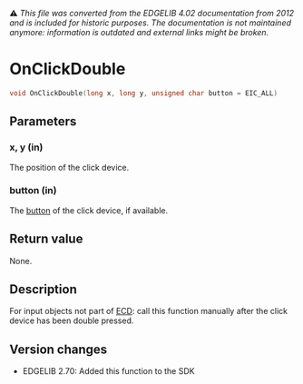 :warning: _This file was converted from the EDGELIB 4.02 documentation from 2012 and is included for historic purposes. The documentation is not maintained anymore: information is outdated and external links might be broken._

# OnClickDouble


```c++
void OnClickDouble(long x, long y, unsigned char button = EIC_ALL)
```

## Parameters
### x, y (in)
The position of the click device.

### button (in)
The [button](classeinput_definitions.md) of the click device, if available.

## Return value
None.

## Description
For input objects not part of [ECD](ecd.md): call this function manually after the click device has been double pressed.

## Version changes
- EDGELIB 2.70: Added this function to the SDK

